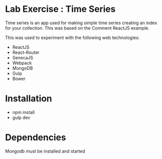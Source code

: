 # Lab Exercise : Time Series

Time series is an app used for making simple time series creating an index for your collection.  This was based on the Comment ReactJS example.

This was used to experiment with the following web technologies:

- ReactJS
- React-Router
- SenecaJS
- Webpack
- MongoDB
- Gulp
- Bower




# Installation

- npm install
- gulp dev

# Dependencies
Mongodb must be installed and started




